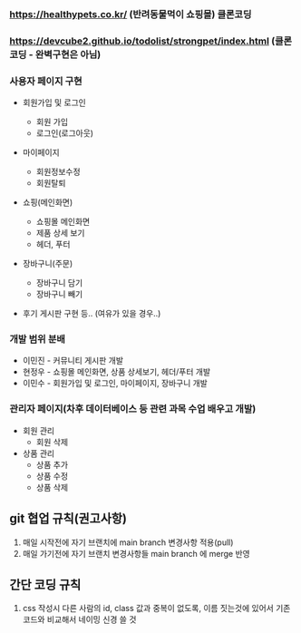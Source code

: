 ### https://healthypets.co.kr/ (반려동물먹이 쇼핑몰) 클론코딩
### https://devcube2.github.io/todolist/strongpet/index.html (클론코딩 - 완벽구현은 아님)


### 사용자 페이지 구현
* 회원가입 및 로그인
  * 회원 가입
  * 로그인(로그아웃)

* 마이페이지
  * 회원정보수정
  * 회원탈퇴

* 쇼핑(메인화면)
  * 쇼핑몰 메인화면
  * 제품 상세 보기
  * 헤더, 푸터

* 장바구니(주문)
  * 장바구니 담기
  * 장바구니 빼기

* 후기 게시판 구현 등.. (여유가 있을 경우..)

### 개발 범위 분배
* 이민진 - 커뮤니티 게시판 개발
* 현정우 - 쇼핑몰 메인화면, 상품 상세보기, 헤더/푸터 개발
* 이민수 - 회원가입 및 로그인, 마이페이지, 장바구니 개발

### 관리자 페이지(차후 데이터베이스 등 관련 과목 수업 배우고 개발)
* 회원 관리
  * 회원 삭제
* 상품 관리
  * 상품 추가
  * 상품 수정
  * 상품 삭제

## git 협업 규칙(권고사항)
1. 매일 시작전에 자기 브랜치에 main branch 변경사항 적용(pull)
2. 매일 가기전에 자기 브랜치 변경사항들 main branch 에 merge 반영

## 간단 코딩 규칙
1. css 작성시 다른 사람의 id, class 값과 중복이 없도록, 이름 짓는것에 있어서 기존 코드와 비교해서 네이밍 신경 쓸 것
